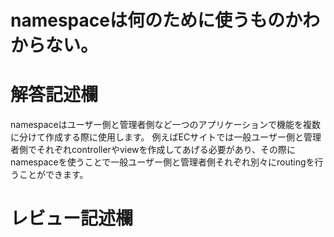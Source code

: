 # namespaceは何のために使うものかわからない。
# 解答記述欄
namespaceはユーザー側と管理者側など一つのアプリケーションで機能を複数に分けて作成する際に使用します。
例えばECサイトでは一般ユーザー側と管理者側でそれぞれcontrollerやviewを作成してあげる必要があり、その際にnamespaceを使うことで一般ユーザー側と管理者側それぞれ別々にroutingを行うことができます。


# レビュー記述欄
